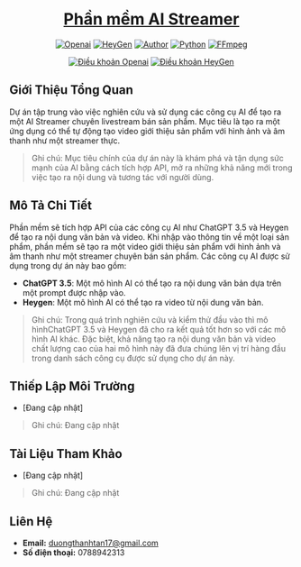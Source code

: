 <h1 align="center"><a href="https://github.com/ThanhhTann/csn-da21ttb-duongthanhtan-aistreamer-python">Phần mềm AI Streamer</a></h1>
<p align="center">
    <a href="https://openai.com/blog/openai-api"><img src="https://img.shields.io/badge/Openai-API-%23770ef8" alt="Openai"></a>
    <a href="https://docs.heygen.com/docs"><img src="https://img.shields.io/badge/HeyGen-API-%23770ef8" alt="HeyGen"></a>
    <a href="https://github.com/ThanhhTann"><img src="https://img.shields.io/badge/Author-ThanhTan-red" alt="Author"></a>
    <a href="https://www.python.org/ftp/python/3.12.0/python-3.12.0-amd64.exe"><img src="https://img.shields.io/badge/Python-3.12%2064bit-%23770ef8" alt="Python"></a>
    <a href="https://www.gyan.dev/ffmpeg/builds/ffmpeg-release-full.7z"><img src="https://img.shields.io/badge/FFmpeg-6.0-%23770ef8" alt="FFmpeg"></a>
</p>
<p align="center">
    <a href="https://openai.com/policies/terms-of-use"><img src="https://img.shields.io/badge/License-Openai-%23770ef8" alt="Điều khoản Openai"></a>
    <a href="https://www.heygen.com/terms"><img src="https://img.shields.io/badge/License-HeyGen-%23770ef8" alt="Điều khoản HeyGen"></a>
</p>

## Giới Thiệu Tổng Quan
Dự án tập trung vào việc nghiên cứu và sử dụng các công cụ AI để tạo ra một AI Streamer chuyên livestream bán sản phẩm. Mục tiêu là tạo ra một ứng dụng có thể tự động tạo video giới thiệu sản phẩm với hình ảnh và âm thanh như một streamer thực.
> Ghi chú: Mục tiêu chính của dự án này là khám phá và tận dụng sức mạnh của AI bằng cách tích hợp API, mở ra những khả năng mới trong việc tạo ra nội dung và tương tác với người dùng.

## Mô Tả Chi Tiết
Phần mềm sẽ tích hợp API của các công cụ AI như ChatGPT 3.5 và Heygen để tạo ra nội dung văn bản và video. Khi nhập vào thông tin về một loại sản phẩm, phần mềm sẽ tạo ra một video giới thiệu sản phẩm với hình ảnh và âm thanh như một streamer chuyên bán sản phẩm.
Các công cụ AI được sử dụng trong dự án này bao gồm:
- **ChatGPT 3.5**: Một mô hình AI có thể tạo ra nội dung văn bản dựa trên một prompt được nhập vào.
- **Heygen**: Một mô hình AI có thể tạo ra video từ nội dung văn bản.
> Ghi chú: Trong quá trình nghiên cứu và kiểm thử đầu vào thì mô hìnhChatGPT 3.5 và Heygen đã cho ra kết quả tốt hơn so với các mô hình AI khác. Đặc biệt, khả năng tạo ra nội dung văn bản và video chất lượng cao của hai mô hình này đã đưa chúng lên vị trí hàng đầu trong danh sách công cụ được sử dụng cho dự án này. 

## Thiếp Lập Môi Trường
- [Đang cập nhật]
> Ghi chú: Đang cập nhật

## Tài Liệu Tham Khảo
- [Đang cập nhật]
> Ghi chú: Đang cập nhật

## Liên Hệ
- **Email:** duongthanhtan17@gmail.com
- **Số điện thoại:** 0788942313
